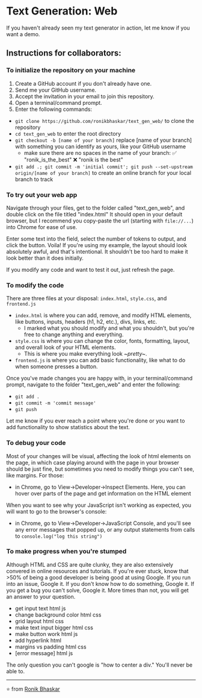 # Text Generation: Web

If you haven't already seen my text generator in action, let me know if you want a demo.

## Instructions for collaborators:

### To initialize the repository on your machine
1. Create a GitHub account if you don't already have one.
2. Send me your GitHub username.
3. Accept the invitation in your email to join this repository.
4. Open a terminal/command prompt.
5. Enter the following commands:

  - `git clone https://github.com/ronikbhaskar/text_gen_web/` to clone the repository
  - `cd text_gen_web` to enter the root directory
  - `git checkout -b [name of your branch]` replace [name of your branch] with something you can identify as yours, like your GitHub username
    - make sure there are no spaces in the name of your branch: ✅ "ronik_is_the_best" ❌ "ronik is the best"
  - `git add .; git commit -m 'initial commit'; git push --set-upstream origin/[name of your branch]` to create an online branch for your local branch to track

### To try out your web app
Navigate through your files, get to the folder called "text_gen_web", and double click on the file titled "index.html"
It should open in your default browser, but I recommend you copy-paste the url (starting with `file://...`) into Chrome for ease of use.

Enter some text into the field, select the number of tokens to output, and click the button. Voila! If you're using my example, the layout should look absolutely awful, and that's intentional. It shouldn't be too hard to make it look better than it does initially.

If you modify any code and want to test it out, just refresh the page.

### To modify the code
There are three files at your disposal: `index.html`, `style.css`, and `frontend.js`

 - `index.html` is where you can add, remove, and modify HTML elements, like buttons, inputs, headers (h1, h2, etc.), divs, links, etc.
   - I marked what you should modify and what you shouldn't, but you're free to change anything and everything.
 - `style.css` is where you can change the color, fonts, formatting, layout, and overall look of your HTML elements.
   - This is where you make everything look *~pretty~*.
 - `frontend.js` is where you can add basic functionality, like what to do when someone presses a button. 

Once you've made changes you are happy with, in your terminal/command prompt, navigate to the folder "text_gen_web" and enter the following:
 - `git add .`
 - `git commit -m 'commit message'`
 - `git push`

Let me know if you ever reach a point where you're done or you want to add functionality to show statistics about the text.

### To debug your code
Most of your changes will be visual, affecting the look of html elements on the page, in which case playing around with the page in your browser should be just fine, but sometimes you need to modify things you can't see, like margins. For those:
 - in Chrome, go to View->Developer->Inspect Elements. Here, you can hover over parts of the page and get information on the HTML element

When you want to see why your JavaScript isn't working as expected, you will want to go to the browser's console:
 - in Chrome, go to View->Developer->JavaScript Console, and you'll see any error messages that popped up, or any output statements from calls to  `console.log("log this string")`

### To make progress when you're stumped
Although HTML and CSS are quite clunky, they are also extensively convered in online resources and tutorials. If you're ever stuck, know that >50% of being a good developer is being good at using Google. If you run into an issue, Google it. If you don't know how to do something, Google it. If you get a bug you can't solve, Google it. More times than not, you will get an answer to your question.

 - get input text html js
 - change background color html css
 - grid layout html css
 - make text input bigger html css
 - make button work html js
 - add hyperlink html 
 - margins vs padding html css
 - [error message] html js 

The only question you can't google is "how to center a div." You'll never be able to.

---

⭐ from [Ronik Bhaskar](https://github.com/ronikbhaskar)
